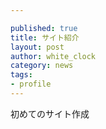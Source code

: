 ```yaml
---

published: true
title: サイト紹介
layout: post
author: white_clock
category: news
tags:
- profile
---
```


初めてのサイト作成